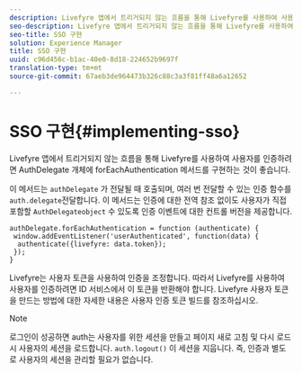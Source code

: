 ```yaml
---
description: Livefyre 앱에서 트리거되지 않는 흐름을 통해 Livefyre를 사용하여 사용자를 인증하려면 AuthDelegate 개체에 forEachAuthentication 메서드를 구현하는 것이 좋습니다.
seo-description: Livefyre 앱에서 트리거되지 않는 흐름을 통해 Livefyre를 사용하여 사용자를 인증하려면 AuthDelegate 개체에 forEachAuthentication 메서드를 구현하는 것이 좋습니다.
seo-title: SSO 구현
solution: Experience Manager
title: SSO 구현
uuid: c96d456c-b1ac-40e0-8d18-224652b9697f
translation-type: tm+mt
source-git-commit: 67aeb3de964473b326c88c3a3f81ff48a6a12652

---
```



# SSO 구현{#implementing-sso}

Livefyre 앱에서 트리거되지 않는 흐름을 통해 Livefyre를 사용하여 사용자를 인증하려면 AuthDelegate 개체에 forEachAuthentication 메서드를 구현하는 것이 좋습니다.

이 메서드는 `authDelegate` 가 전달될 때 호출되며, 여러 번 전달할 수 있는 인증 함수를 `auth.delegate`전달합니다. 이 메서드는 인증에 대한 전역 참조 없이도 사용자가 직접 포함할 `AuthDelegateobject` 수 있도록 인증 이벤트에 대한 컨트롤 버전을 제공합니다.

```
authDelegate.forEachAuthentication = function (authenticate) { 
 window.addEventListener('userAuthenticated', function(data) { 
  authenticate({livefyre: data.token}); 
 }); 
}
```

Livefyre는 사용자 토큰을 사용하여 인증을 조정합니다. 따라서 Livefyre를 사용하여 사용자를 인증하려면 ID 서비스에서 이 토큰을 반환해야 합니다. Livefyre 사용자 토큰을 만드는 방법에 대한 자세한 내용은 사용자 인증 토큰 빌드를 참조하십시오.

>[!NOTE]
>
>로그인이 성공하면 auth는 사용자를 위한 세션을 만들고 페이지 새로 고침 및 다시 로드 시 사용자의 세션을 로드합니다. `auth.logout()` 이 세션을 지웁니다. 즉, 인증과 별도로 사용자의 세션을 관리할 필요가 없습니다.

